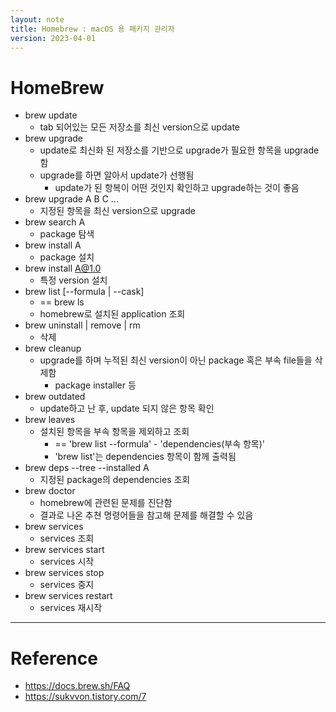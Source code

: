 ```yaml
---
layout: note
title: Homebrew : macOS 용 패키지 관리자
version: 2023-04-01
---
```


# HomeBrew

- brew update
    - tab 되어있는 모든 저장소를 최신 version으로 update
- brew upgrade
    - update로 최신화 된 저장소를 기반으로 upgrade가 필요한 항목을 upgrade함
    - upgrade를 하면 알아서 update가 선행됨
        - update가 된 항복이 어떤 것인지 확인하고 upgrade하는 것이 좋음
- brew upgrade A B C ...
    - 지정된 항목을 최신 version으로 upgrade
- brew search A
    - package 탐색
- brew install A
    - package 설치
- brew install A@1.0
    - 특정 version 설치
- brew list [--formula | --cask]
    - == brew ls
    - homebrew로 설치된 application 조회
- brew uninstall | remove | rm
    - 삭제
- brew cleanup
    - upgrade를 하며 누적된 최신 version이 아닌 package 혹은 부속 file들을 삭제함
        - package installer 등
- brew outdated
    - update하고 난 후, update 되지 않은 항목 확인
- brew leaves
    - 설치된 항목을 부속 항목을 제외하고 조회
        - == 'brew list --formula' - 'dependencies(부속 항목)'
        - 'brew list'는 dependencies 항목이 함께 출력됨
- brew deps --tree --installed A
    - 지정된 package의 dependencies 조회
- brew doctor
    - homebrew에 관련된 문제를 진단함
    - 결과로 나온 추쳔 명령어들을 참고해 문제를 해결할 수 있음
- brew services
    - services 조회
- brew services start
    - services 시작
- brew services stop
    - services 중지
- brew services restart
    - services 재시작

---

# Reference

- https://docs.brew.sh/FAQ
- https://sukvvon.tistory.com/7
